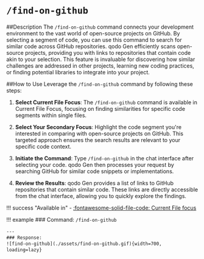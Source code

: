 # `/find-on-github`

##Description
The `/find-on-github` command connects your development environment to the vast world of open-source projects on GitHub. By selecting a segment of code, you can use this command to search for similar code across GitHub repositories. qodo Gen efficiently scans open-source projects, providing you with links to repositories that contain code akin to your selection. This feature is invaluable for discovering how similar challenges are addressed in other projects, learning new coding practices, or finding potential libraries to integrate into your project.

##How to Use
Leverage the `/find-on-github` command by following these steps:

1. **Select Current File Focus**: The `/find-on-github` command is available in Current File Focus, focusing on finding similarities for specific code segments within single files.

2. **Select Your Secondary Focus**: Highlight the code segment you're interested in comparing with open-source projects on GitHub. This targeted approach ensures the search results are relevant to your specific code context.

3. **Initiate the Command**: Type `/find-on-github` in the chat interface after selecting your code. qodo Gen then processes your request by searching GitHub for similar code snippets or implementations.

4. **Review the Results**: qodo Gen provides a list of links to GitHub repositories that contain similar code. These links are directly accessible from the chat interface, allowing you to quickly explore the findings.

!!! success "Available in"
    - [:fontawesome-solid-file-code: Current File focus](../focus/current-file.md)

!!! example
    ### Command:
    `/find-on-github`   

    ---
    ### Response:
    ![find-on-github](./assets/find-on-github.gif){width=700, loading=lazy}
